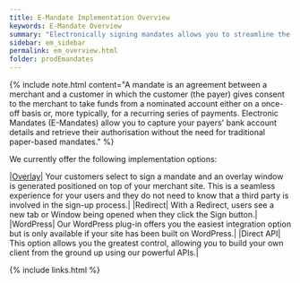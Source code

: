 ```yaml
---
title: E-Mandate Implementation Overview
keywords: E-Mandate Overview
summary: "Electronically signing mandates allows you to streamline the mandate sign-up process; no need for paper and no need to archive reams of mandates."
sidebar: em_sidebar
permalink: em_overview.html
folder: prodEmandates
---
```


{% include note.html content="A mandate is an agreement between a merchant and a customer in which the customer (the payer) gives consent to the merchant to take funds from a nominated account either on a once-off basis or, more typically, for a recurring series of payments. 
Electronic Mandates (E-Mandates) allow you to capture your payers' bank account details and retrieve their authorisation without the need for traditional paper-based mandates." %}

We currently offer the following implementation options:

|<a href = "em_overlay.html">Overlay</a>| Your customers select to sign a mandate and an overlay window is generated positioned on top of your merchant site. This is a seamless experience for your users and they do not need to know that a third party is involved in the sign-up process.|
|Redirect| With a Redirect, users see a new tab or Window being opened when they click the Sign button.|
|WordPress| Our WordPress plug-in offers you the easiest integration option but is only available if your site has been built on WordPress.|
|Direct API| This option allows you the greatest control, allowing you to build your own client from the ground up using our powerful APIs.| 



{% include links.html %}
